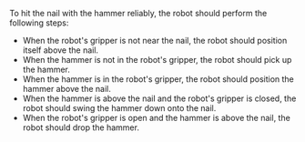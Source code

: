 To hit the nail with the hammer reliably, the robot should perform the following steps:
- When the robot's gripper is not near the nail, the robot should position itself above the nail.
- When the hammer is not in the robot's gripper, the robot should pick up the hammer.
- When the hammer is in the robot's gripper, the robot should position the hammer above the nail.
- When the hammer is above the nail and the robot's gripper is closed, the robot should swing the hammer down onto the nail.
- When the robot's gripper is open and the hammer is above the nail, the robot should drop the hammer.